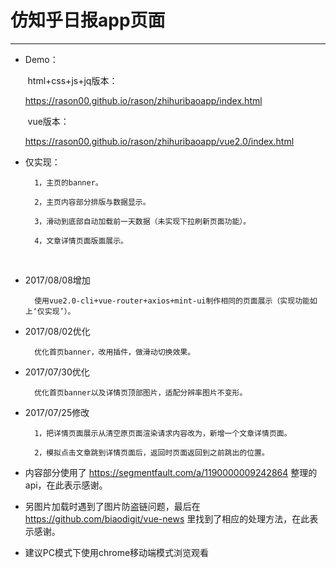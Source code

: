 # 仿知乎日报app页面

---

- Demo：

        html+css+js+jq版本：  
        
        https://rason00.github.io/rason/zhihuribaoapp/index.html  
        
        vue版本：  
        
        https://rason00.github.io/rason/zhihuribaoapp/vue2.0/index.html  

- 仅实现：

        1，主页的banner。
        
        2，主页内容部分排版与数据显示。
        
        3，滑动到底部自动加载前一天数据（未实现下拉刷新页面功能）。
        
        4，文章详情页面版面展示。
        
- 2017/08/08增加

        使用vue2.0-cli+vue-router+axios+mint-ui制作相同的页面展示（实现功能如上‘仅实现’）。  

- 2017/08/02优化

        优化首页banner，改用插件，做滑动切换效果。

- 2017/07/30优化

        优化首页banner以及详情页顶部图片，适配分辨率图片不变形。

- 2017/07/25修改

        1，把详情页面展示从清空原页面渲染请求内容改为，新增一个文章详情页面。
        
        2，模拟点击文章跳到详情页面后，返回时页面返回到之前跳出的位置。

- 内容部分使用了 https://segmentfault.com/a/1190000009242864 整理的api，在此表示感谢。 

- 另图片加载时遇到了图片防盗链问题，最后在 https://github.com/biaodigit/vue-news 里找到了相应的处理方法，在此表示感谢。

- 建议PC模式下使用chrome移动端模式浏览观看
